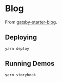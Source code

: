 # Blog

From [gatsby-starter-blog](https://github.com/gatsbyjs/gatsby-starter-blog).

## Deploying

```
yarn deploy
```

## Running Demos

```
yarn storybook
```

